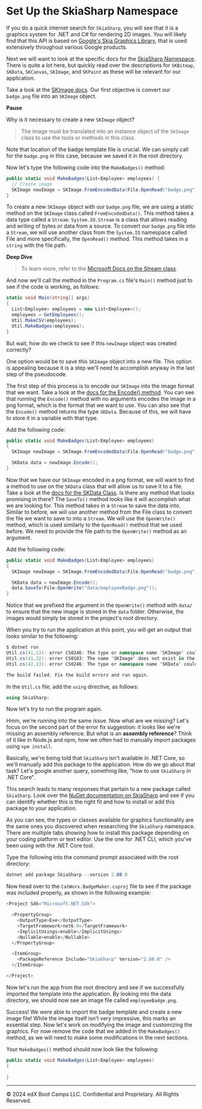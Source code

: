 # Set Up the SkiaSharp Namespace

If you do a quick internet search for `SkiaSharp`, you will see that it is a graphics system for .NET and C# for rendering 2D images. You will likely find that this API is based on [Google's Skia Graphics Library](https://skia.org/), that is used extensively throughout various Google products.

Next we will want to look at the specific docs for the [SkiaSharp Namespace](https://docs.microsoft.com/en-us/dotnet/api/skiasharp?view=skiasharp-2.88). There is quite a lot here, but quickly read over the descriptions for `SKBitmap`, `SKData`, `SKCanvas`, `SKImage`, and `SKPaint` as these will be relevant for our application.

Take a look at the [SKImage docs](https://docs.microsoft.com/en-us/dotnet/api/skiasharp.skimage?view=skiasharp-2.80.2). Our first objective is convert our `badge.png` file into an `SKImage` object.

**Pause**

Why is it necessary to create a new `SKImage` object?

> The image must be translated into an instance object of the `SKImage` class to use the tools or methods in this class.

Note that location of the badge template file is crucial. We can simply call for the `badge.png` in this case, because we saved it in the root directory.

Now let's type the following code into the `MakeBadges()` method:

```cs
public static void MakeBadges(List<Employee> employees) {
  // Create image
  SKImage newImage = SKImage.FromEncodedData(File.OpenRead("badge.png"));
}
```

To create a new `SKImage` object with our `badge.png` file, we are using a static method on the `SKImage` class called `FromEncodedData()`. This method takes a data type called a `Stream`. `System.IO.Stream` is a class that allows reading and writing of bytes or data from a source. To convert our `badge.png` file into a `Stream`, we will use another class from the `System.IO` namespace called File and more specifically, the `OpenRead()` method. This method takes in a `string` with the file path.

**Deep Dive**

> To learn more, refer to the [Microsoft Docs on the Stream class](https://docs.microsoft.com/en-us/dotnet/api/system.io.stream?view=net-6.0).

And now we'll call the method in the `Program.cs` file's `Main()` method just to see if the code is working, as follows:

```cs
static void Main(string[] args)
{
  List<Employee> employees = new List<Employee>();
  employees = GetEmployees();
  Util.MakeCSV(employees);
  Util.MakeBadges(employees);
}
```

But wait, how do we check to see if this `newImage` object was created correctly?

One option would be to save this `SKImage` object into a new file. This option is appealing because it is a step we'll need to accomplish anyway in the last step of the pseudocode.

The first step of this process is to encode our `SKImage` into the image format that we want. Take a look at the [docs for the Encode() method](https://docs.microsoft.com/en-us/dotnet/api/skiasharp.skimage.encode?view=skiasharp-2.80.2#skiasharp-skimage-encode). You can see that running the `Encode()` method with no arguments encodes the image in a png format, which is the format that we want to use. You can also see that the `Encode()` method returns the type `SKData`. Because of this, we will have to store it in a variable with that type.

Add the following code:

```cs
public static void MakeBadges(List<Employee> employees)
{
  SKImage newImage = SKImage.FromEncodedData(File.OpenRead("badge.png"));

  SKData data = newImage.Encode();
}
```

Now that we have our `SKImage` encoded in a png format, we will want to find a method to use on the `SKData` class that will allow us to save it to a file. Take a look at the [docs for the SKData Class](https://docs.microsoft.com/en-us/dotnet/api/skiasharp.skdata?view=skiasharp-2.80.2). Is there any method that looks promising in there? The `SaveTo()` method looks like it will accomplish what we are looking for. This method takes in a `Stream` to save the data into. Similar to before, we will use another method from the File class to convert the file we want to save to into a `Stream`. We will use the `OpenWrite()` method, which is used similarly to the `OpenRead()` method that we used before. We need to provide the file path to the `OpenWrite()` method as an argument.

Add the following code:

```cs
public static void MakeBadges(List<Employee> employees)
{
  SKImage newImage = SKImage.FromEncodedData(File.OpenRead("badge.png"));

  SKData data = newImage.Encode();
  data.SaveTo(File.OpenWrite("data/employeeBadge.png"));
}
```

Notice that we prefixed the argument in the `OpenWrite()` method with `data/` to ensure that the new image is stored in the `data` folder. Otherwise, the images would simply be stored in the project's root directory.

When you try to run the application at this point, you will get an output that looks similar to the following:

```cs
$ dotnet run
Util.cs(41,13): error CS0246: The type or namespace name 'SKImage' could not be found (are you missing a using directive or an assembly reference?)
Util.cs(41,32): error CS0103: The name 'SKImage' does not exist in the current context 
Util.cs(42,13): error CS0246: The type or namespace name 'SKData' could not be found (are you missing a using directive or an assembly reference?)

The build failed. Fix the build errors and run again.
```

In the `Util.cs` file, add the `using` directive, as follows:

```cs
using SkiaSharp;
```

Now let's try to run the program again.

Hmm, we're running into the same issue. Now what are we missing? Let's focus on the second part of the error fix suggestion: it looks like we're missing an assembly reference. But what is an **assembly reference**? Think of it like in Node.js and npm, how we often had to manually import packages using `npm install`.

Basically, we're being told that `SkiaSharp` isn't available in .NET Core, so we'll manually add this package to the application. How do we go about that task? Let's google another query, something like, "how to use `SkiaSharp` in .NET Core".

This search leads to many responses that pertain to a new package called `SkiaSharp`. Look over the [NuGet documentation on SkiaSharp](https://www.nuget.org/packages/SkiaSharp/) and see if you can identify whether this is the right fit and how to install or add this package to your application.

As you can see, the types or classes available for graphics functionality are the same ones you discovered when researching the `SkiaSharp` namespace. There are multiple tabs showing how to install this package depending on your coding platform or text editor. Use the one for .NET CLI, which you've been using with the .NET Core tool.

Type the following into the command prompt associated with the root directory:

```cs
dotnet add package SkiaSharp --version 2.88.0
```

Now head over to the `CatWorx.BadgeMaker.csproj` file to see if the package was included properly, as shown in the following example:

```cs
<Project Sdk="Microsoft.NET.Sdk">

  <PropertyGroup>
    <OutputType>Exe</OutputType>
    <TargetFramework>net6.0</TargetFramework>
    <ImplicitUsings>enable</ImplicitUsings>
    <Nullable>enable</Nullable>
  </PropertyGroup>

  <ItemGroup>
    <PackageReference Include="SkiaSharp" Version="2.88.0" />
  </ItemGroup>

</Project>
```

Now let's run the app from the root directory and see if we successfully imported the template into the application. By looking into the data directory, we should now see an image file called `employeeBadge.png`.

Success! We were able to import the badge template and create a new image file! While the image itself isn't very impressive, this marks an essential step. Now let's work on modifying the image and customizing the graphics. For now remove the code that we added in the `MakeBadges()` method, as we will need to make some modifications in the next sections.

Your `MakeBadges()` method should now look like the following:

```cs
public static void MakeBadges(List<Employee> employees)
{
  
}
```

---
© 2024 edX Boot Camps LLC. Confidential and Proprietary. All Rights Reserved.